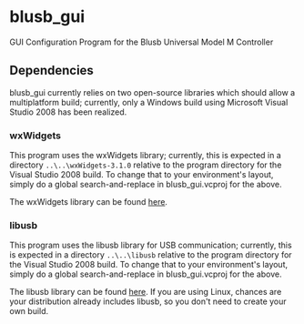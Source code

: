 # blusb_gui
GUI Configuration Program for the Blusb Universal Model M Controller

## Dependencies

blusb_gui currently relies on two open-source libraries which should
allow a multiplatform build; currently, only a Windows build using
Microsoft Visual Studio 2008 has been realized.

### wxWidgets

This program uses the wxWidgets library; currently, this is expected in a directory
  `..\..\wxWidgets-3.1.0`
relative to the program directory for the Visual Studio 2008 build.
To change that to your environment's layout, simply do a global search-and-replace
in blusb_gui.vcproj for the above.

The wxWidgets library can be found [here](https://wxwidgets.org/).

### libusb

This program uses the libusb library for USB communication;
currently, this is expected in a directory
  `..\..\libusb`
relative to the program directory for the Visual Studio 2008 build.
To change that to your environment's layout, simply do a global search-and-replace
in blusb_gui.vcproj for the above.

The libusb library can be found [here](https://libusb.info/).
If you are using Linux, chances are your distribution already includes libusb,
so you don't need to create your own build.
